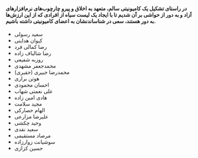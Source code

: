 #### در راستای تشکیل یک کامیونیتی سالم، متعهد به اخلاق و پیرو چارچوب‌های نرم‌افزارهای آزاد و به دور از حواشی بر آن شدیم تا با ایجاد یک لیست سیاه از افرادی که از این ارزش‌ها به دور هستند، سعی در شناساندنشان به اعضای کامیونیتی داشته باشیم.




* سعید رسولی
* کیوان هدایتی
* رضا کمالی فرد
* رضا شالباف زاده
* روزبه شفیعی
* محمدجعفر مشهدی
* محمدرضا جبیری (حقیری)
* هوتن براری
* احسان محمودی
* علی نعمتی شهاب
* هادی امین زاده
* مجید سلامت
* الهام حصارکی
* علیرضا مزارعی
* وحید چکشی
* سعید نقدی
* مرصاد مستقیمی
* سوشیانت زوارزاده
* حسین کزازی
